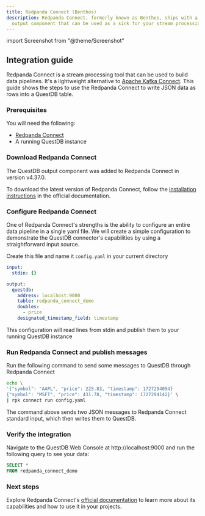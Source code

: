 ```yaml
---
title: Redpanda Connect (Benthos)
description: Redpanda Connect, formerly known as Benthos, ships with a QuestDB
  output component that can be used as a sink for your stream processing data
---
```


import Screenshot from "@theme/Screenshot"

## Integration guide

Redpanda Connect is a stream processing tool that can be used to build data pipelines.
It's a lightweight alternative to [Apache Kafka Connect](/docs/third-party-tools/kafka/questdb-kafka/).
This guide shows the steps to use the Redpanda Connect to write JSON data
as rows into a QuestDB table. 

### Prerequisites

You will need the following:

- [Redpanda Connect](https://docs.redpanda.com/redpanda-connect/about/)
- A running QuestDB instance

### Download Redpanda Connect

The QuestDB output component was added to Redpanda Connect in version v4.37.0.

To download the latest version of Redpanda Connect, follow the [installation instructions](https://docs.redpanda.com/redpanda-connect/guides/getting_started/#install) in the official documentation.

### Configure Redpanda Connect

One of Redpanda Connect's strengths is the ability to configure an entire data pipeline in a single
yaml file. We will create a simple configuration to demonstrate the QuestDB connector's capabilities
by using a straightforward input source.

Create this file and name it `config.yaml` in your current directory

```yaml
input:
  stdin: {}

output:
  questdb:
    address: localhost:9000
    table: redpanda_connect_demo
    doubles:
      - price
    designated_timestamp_field: timestamp
```

This configuration will read lines from stdin and publish them to your running QuestDB instance

### Run Redpanda Connect and publish messages

Run the following command to send some messages to QuestDB through Redpanda Connect

```bash
echo \
'{"symbol": "AAPL", "price": 225.83, "timestamp": 1727294094}
{"symbol": "MSFT", "price": 431.78, "timestamp": 1727294142}' \
| rpk connect run config.yaml
```

The command above sends two JSON messages to Redpanda Connect standard input, which then writes them to QuestDB.

### Verify the integration

Navigate to the QuestDB Web Console at http://localhost:9000 and run the following query to see your data:

```sql
SELECT *
FROM redpanda_connect_demo
```

### Next steps

Explore Redpanda Connect's [official documentation](https://docs.redpanda.com/redpanda-connect/about/) to learn more
about its capabilities and how to use it in your projects.